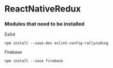 # ReactNativeRedux

### Modules that need to be installed
Eslint
```
npm install --save-dev eslint-config-rallycoding
```

Firebase
```
npm install --save firebase
```
